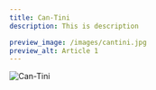 ```yaml
---
title: Can-Tini
description: This is description

preview_image: /images/cantini.jpg
preview_alt: Article 1
---
```


![Can-Tini](/images/cantini.jpg)


